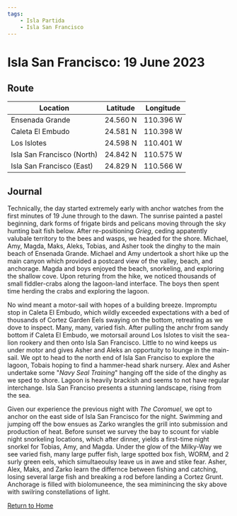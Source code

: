 ```yaml
---
tags:
    - Isla Partida
    - Isla San Francisco
---
```


# Isla San Francisco: 19 June 2023

## Route

| Location | Latitude | Longitude |
|--|--|--|
| Ensenada Grande | 24.560 N | 110.396 W |
| Caleta El Embudo | 24.581 N | 110.398 W |
| Los Islotes | 24.598 N | 110.401 W |
| Isla San Francisco (North) | 24.842 N | 110.575 W|
| Isla San Francisco (East) | 24.829 N | 110.566 W |

## Journal

Technically, the day started extremely early with anchor watches from the first minutes of 19 June through to the dawn. The sunrise painted a pastel beginning, dark forms of frigate birds and pelicans moving through the sky hunting bait fish below. After re-positioning _Grieg_, ceding appatently valubale territory to the bees and wasps, we headed for the shore. Michael, Amy, Magda, Maks, Aleks, Tobias, and Asher took the dinghy to the main beach of Ensenada Grande. Michael and Amy undertook a short hike up the main canyon which provided a postcard view of the valley, beach, and anchorage. Magda and boys enjoyed the beach, snorkeling, and exploring the shallow cove. Upon returing from the hike, we noticed thousands of small fiddler-crabs along the lagoon-land interface. The boys then spent time herding the crabs and exploring the lagoon.

No wind meant a motor-sail with hopes of a building breeze. Impromptu stop in Caleta El Embudo, which wildly exceeded expectations with a bed of thousands of Cortez Garden Eels swaying on the bottom, retreating as we dove to inspect. Many, many, varied fish. After pulling the anchr from sandy bottom if Caleta El Embudo, we motorsail around Los Islotes to visit the sea-lion rookery and then onto Isla San Francisco. Little to no wind keeps us under motor and gives Asher and Aleks an opportuity to lounge in the main-sail. We opt to head to the north end of Isla San Franciso to explore the lagoon, Tobais hoping to find a hammer-head shark nursery. Alex and Asher undertake some "_Navy Seal Training_" hanging off the side of the dinghy as we sped to shore. Lagoon is heavily brackish and seems to not have regular interchange. Isla San Franciso presents a stunning landscape, rising from the sea.

Given our experience the previous night with _The Coromuel_, we opt to anchor on the east side of Isla San Francisco for the night. Swimming and jumping off the bow ensues as Zarko wrangles the grill into submission and production of heat. Before sunset we survey the bay to scount for viable night snorkeling locations, which after dinner, yields a first-time night snorkel for Tobias, Amy, and Magda. Under the glow of the Milky-Way we see varied fish, many large puffer fish, large spotted box fish, WORM, and 2 surly green eels, which simultaeoulsy leave us in awe and stike fear. Asher, Alex, Maks, and Zarko learn the differnce between fishing and catching, losing several large fish and breaking a rod before landing a Cortez Grunt. Anchorage is filled with biolomuneence, the sea miminincing the sky above with swilring constellations of light.    

<!--- Below is navigation to home --->
 [Return to Home](index.md)